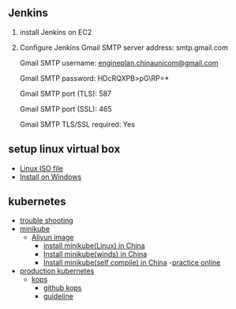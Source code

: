 ## Jenkins
1. install Jenkins on EC2
2. Configure Jenkins
    Gmail SMTP server address: smtp.gmail.com
    
    Gmail SMTP username: engineplan.chinaunicom@gmail.com
    
    Gmail SMTP password: HDcRQXPB>pG\RP=*
    
    Gmail SMTP port (TLS): 587
    
    Gmail SMTP port (SSL): 465
    
    Gmail SMTP TLS/SSL required: Yes
## setup linux virtual box
- [Linux ISO file](https://www.linuxlookup.com/linux_iso)
- [Install on Windows](https://blog.csdn.net/bruceRong/article/details/84942225)

## kubernetes
- [trouble shooting](https://github.com/kubernetes/kubernetes/issues)
- [minikube](https://kubernetes.io/docs/tutorials/hello-minikube/)
  - [Aliyun image](https://yq.aliyun.com/articles/221687)
    - [install minikube(Linux) in China](https://kofztl.github.io/blog/2018/07/26/Install-Minikube-with-Aliyun-Image.html)
    - [Install minikube(winds) in China](https://www.cnblogs.com/shanyou/p/8503839.html)
    - [Install minikube(self compile) in China](https://blog.csdn.net/qq_26188449/article/details/77543093)
  -[practice online](https://kubernetes.io/zh/docs/tutorials/kubernetes-basics/cluster-interactive/)
- [production kubernetes](https://kubernetes.io/docs/setup/production-environment)
  - [kops](https://kubernetes.io/docs/setup/production-environment/tools/kops/)
    - [github kops](https://github.com/kubernetes/kops)
    - [guideline](https://blog.csdn.net/qq_36348557/article/details/79795288)
    
  
